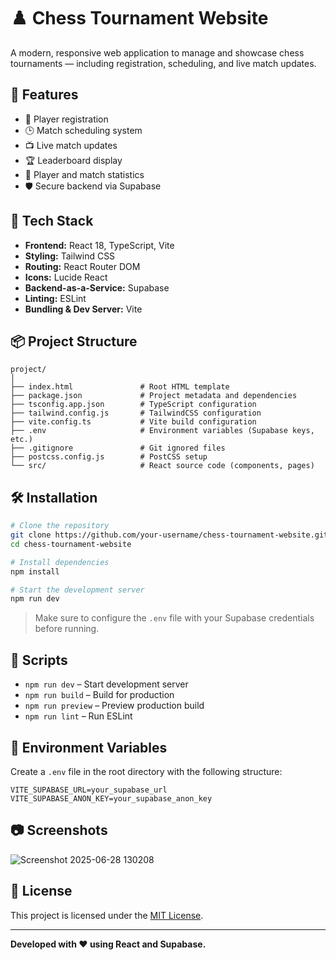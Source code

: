 # ♟️ Chess Tournament Website

A modern, responsive web application to manage and showcase chess tournaments — including registration, scheduling, and live match updates.

## 🚀 Features

- 🧍 Player registration
- 🕒 Match scheduling system
- 📺 Live match updates
- 🏆 Leaderboard display
- 📄 Player and match statistics
- 🛡️ Secure backend via Supabase

## 🔧 Tech Stack

- **Frontend:** React 18, TypeScript, Vite
- **Styling:** Tailwind CSS
- **Routing:** React Router DOM
- **Icons:** Lucide React
- **Backend-as-a-Service:** Supabase
- **Linting:** ESLint
- **Bundling & Dev Server:** Vite

## 📦 Project Structure

```
project/
│
├── index.html               # Root HTML template
├── package.json             # Project metadata and dependencies
├── tsconfig.app.json        # TypeScript configuration
├── tailwind.config.js       # TailwindCSS configuration
├── vite.config.ts           # Vite build configuration
├── .env                     # Environment variables (Supabase keys, etc.)
├── .gitignore               # Git ignored files
├── postcss.config.js        # PostCSS setup
└── src/                     # React source code (components, pages)
```

## 🛠️ Installation

```bash
# Clone the repository
git clone https://github.com/your-username/chess-tournament-website.git
cd chess-tournament-website

# Install dependencies
npm install

# Start the development server
npm run dev
```

> Make sure to configure the `.env` file with your Supabase credentials before running.

## 🧪 Scripts

- `npm run dev` – Start development server
- `npm run build` – Build for production
- `npm run preview` – Preview production build
- `npm run lint` – Run ESLint

## 🧬 Environment Variables

Create a `.env` file in the root directory with the following structure:

```
VITE_SUPABASE_URL=your_supabase_url
VITE_SUPABASE_ANON_KEY=your_supabase_anon_key
```

## 📷 Screenshots

![Screenshot 2025-06-28 130208](https://github.com/user-attachments/assets/3d76e92a-7355-48e6-9210-f6824cb2ca37)


## 📄 License

This project is licensed under the [MIT License](LICENSE).

---

**Developed with ❤️ using React and Supabase.**
